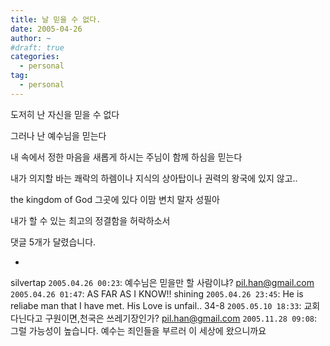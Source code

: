 ```yaml
---
title: 날 믿을 수 없다.
date: 2005-04-26
author: ~
#draft: true
categories:
  - personal
tag:
  - personal
---
```




도저히 난 자신을 믿을 수 없다

그러나 난 예수님을 믿는다

내 속에서 정한 마음을 새롭게 하시는 주님이 함께 하심을 믿는다

내가 의지할 바는
쾌락의 하렘이나 지식의 상아탑이나 권력의 왕국에 있지 않고..

the kingdom of God 그곳에 있다 이맘 변치 말자 성필아

내가 할 수 있는 최고의 정결함을 허락하소서


 댓글  5개가 달렸습니다.

- 
 silvertap `2005.04.26 00:23`: 
예수님은 믿을만 할 사람이냐?
 pil.han@gmail.com `2005.04.26 01:47`: 
AS FAR AS I KNOW!!
 shining `2005.04.26 23:45`: 
He is reliabe man that I have met.
His Love is unfail..
 34-8 `2005.05.10 18:33`: 
교회다닌다고 구원이면,천국은 쓰레기장인가?
 pil.han@gmail.com `2005.11.28 09:08`: 
그럴 가능성이 높습니다. 예수는 죄인들을 부르러 이 세상에 왔으니까요




